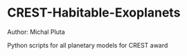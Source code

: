 # CREST-Habitable-Exoplanets
Author: Michal Pluta

Python scripts for all planetary models for CREST award

